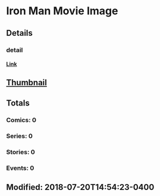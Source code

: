 # Iron Man  Movie Image 
## Details
### detail
#### [Link](http://marvel.com/comics/creators/7302/iron_man_movie_image?utm_campaign=apiRef&utm_source=225578a89fc76f3d20fbffda5d17a88d)
## [Thumbnail](http://i.annihil.us/u/prod/marvel/i/mg/2/b0/4c366130c20e6.jpg)
## Totals
### Comics: 0
### Series: 0
### Stories: 0
### Events: 0
## Modified: 2018-07-20T14:54:23-0400